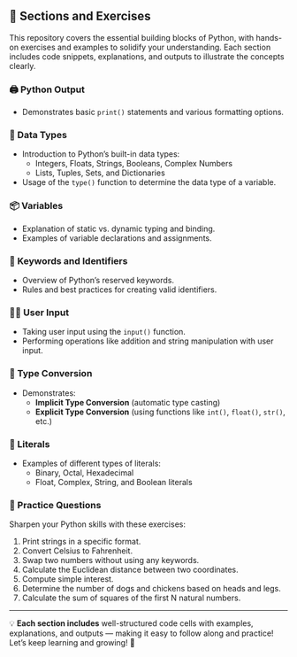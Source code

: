 ## 📝 Sections and Exercises

This repository covers the essential building blocks of Python, with hands-on exercises and examples to solidify your understanding. Each section includes code snippets, explanations, and outputs to illustrate the concepts clearly.

### 🖨️ Python Output
- Demonstrates basic `print()` statements and various formatting options.

### 🧠 Data Types
- Introduction to Python’s built-in data types:
  - Integers, Floats, Strings, Booleans, Complex Numbers
  - Lists, Tuples, Sets, and Dictionaries
- Usage of the `type()` function to determine the data type of a variable.

### 📦 Variables
- Explanation of static vs. dynamic typing and binding.
- Examples of variable declarations and assignments.

### 🔑 Keywords and Identifiers
- Overview of Python’s reserved keywords.
- Rules and best practices for creating valid identifiers.

### 🧑‍💻 User Input
- Taking user input using the `input()` function.
- Performing operations like addition and string manipulation with user input.

### 🔄 Type Conversion
- Demonstrates:
  - **Implicit Type Conversion** (automatic type casting)
  - **Explicit Type Conversion** (using functions like `int()`, `float()`, `str()`, etc.)

### 🔢 Literals
- Examples of different types of literals:
  - Binary, Octal, Hexadecimal
  - Float, Complex, String, and Boolean literals

### 📝 Practice Questions
Sharpen your Python skills with these exercises:
1. Print strings in a specific format.  
2. Convert Celsius to Fahrenheit.  
3. Swap two numbers without using any keywords.  
4. Calculate the Euclidean distance between two coordinates.  
5. Compute simple interest.  
6. Determine the number of dogs and chickens based on heads and legs.  
7. Calculate the sum of squares of the first N natural numbers.  

---

💡 **Each section includes** well-structured code cells with examples, explanations, and outputs — making it easy to follow along and practice!  
Let’s keep learning and growing! 🚀  
